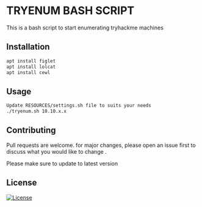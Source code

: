 # TRYENUM BASH SCRIPT

This is a bash script to start enumerating tryhackme machines 

## Installation 
```bash
apt install figlet 
apt install lolcat 
apt install cewl
```

## Usage 
```bash
Update RESOURCES/settings.sh file to suits your needs
./tryenum.sh 10.10.x.x
```
## Contributing 

<p> Pull requests are welcome. for major changes, please open an issue first to discuss what you would like to change .</p>
<p> Please make sure to update to latest version </p>

## License

[![License](https://img.shields.io/badge/License-EPL%201.0-red.svg)](https://opensource.org/licenses/EPL-1.0)


